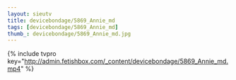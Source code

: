 ```yaml
--- 
layout: sieutv
title: devicebondage/5869_Annie_md
tags: [devicebondage/5869_Annie_md]
thumb_: devicebondage/5869_Annie_md.jpg
---
```

{% include tvpro key="http://admin.fetishbox.com/_content/devicebondage/5869_Annie_md.mp4" %} 
